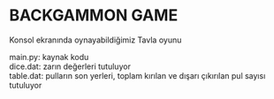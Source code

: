 # BACKGAMMON GAME
Konsol ekranında oynayabildiğimiz Tavla oyunu


main.py: kaynak kodu <br>
dice.dat: zarın değerleri tutuluyor <br>
table.dat: pulların son yerleri, toplam kırılan ve dışarı çıkırılan pul sayısı tutuluyor 
